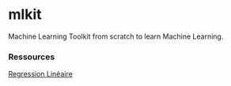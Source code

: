 # mlkit
Machine Learning Toolkit from scratch to learn Machine Learning.

### Ressources

[Regression Linéaire](https://www.geeksforgeeks.org/machine-learning/ml-linear-regression/)
